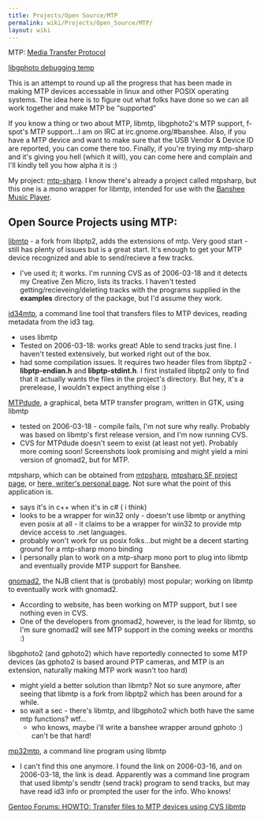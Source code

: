 ```yaml
---
title: Projects/Open Source/MTP
permalink: wiki/Projects/Open_Source/MTP/
layout: wiki
---
```


MTP: [Media Transfer
Protocol](http://en.wikipedia.org/wiki/Media_transfer_protocol)

[libgphoto debugging temp](libgphoto_debugging_temp "wikilink")

This is an attempt to round up all the progress that has been made in
making MTP devices accessable in linux and other POSIX operating
systems. The idea here is to figure out what folks have done so we can
all work together and make MTP be “supported”

If you know a thing or two about MTP, libmtp, libgphoto2's MTP support,
f-spot's MTP support...I am on IRC at irc.gnome.org/\#banshee. Also, if
you have a MTP device and want to make sure that the USB Vendor & Device
ID are reported, you can come there too. Finally, if you're trying my
mtp-sharp and it's giving you hell (which it will), you can come here
and complain and I'll kindly tell you how alpha it is :)

My project: [mtp-sharp](mtp-sharp "wikilink"). I know there's already a
project called mtpsharp, but this one is a mono wrapper for libmtp,
intended for use with the [Banshee Music
Player](http://www.banshee-project.org/).

Open Source Projects using MTP:
-------------------------------

[libmtp](http://libmtp.sf.net/) - a fork from libptp2, adds the
extensions of mtp. Very good start - still has plenty of issues but is a
great start. It's enough to get your MTP device recognized and able to
send/recieve a few tracks.

-   I've used it; it works. I'm running CVS as of 2006-03-18 and it
    detects my Creative Zen Micro, lists its tracks. I haven't tested
    getting/recieveing/deleting tracks with the programs supplied in the
    **examples** directory of the package, but I'd assume they work.

[id34mtp](http://sourceforge.net/projects/id34mtp), a command line tool
that transfers files to MTP devices, reading metadata from the id3 tag.

-   uses libmtp
-   Tested on 2006-03-18: works great! Able to send tracks just fine. I
    haven't tested extensively, but worked right out of the box.
-   had some compilation issues. It requires two header files from
    libptp2 - **libptp-endian.h** and **libptp-stdint.h**. I first
    installed libptp2 only to find that it actually wants the files in
    the project's directory. But hey, it's a prerelease, I wouldn't
    expect anything else :)

[MTPdude](http://sourceforge.net/projects/mtpdude), a graphical, beta
MTP transfer program, written in GTK, using libmtp

-   tested on 2006-03-18 - compile fails, I'm not sure why really.
    Probably was based on libmtp's first release version, and I'm now
    running CVS.
-   CVS for MTPdude doesn't seem to exist (at least not yet). Probably
    more coming soon! Screenshots look promising and might yield a mini
    version of gnomad2, but for MTP.

mtpsharp, which can be obtained from
[mtpsharp](http://mtpsharp.sf.net/), [mtpsharp SF project
page](http://sourceforge.net/projects/mtpsharp), or [here, writer's
personal page](http://studwww.ugent.be/~phdrycke/mtpsharp/). Not sure
what the point of this application is.

-   says it's in c++ when it's in c\# ( i think)
-   looks to be a wrapper for win32 only - doesn't use libmtp or
    anything even posix at all - it claims to be a wrapper for win32 to
    provide mtp device access to .net languages.
-   probably won't work for us posix folks...but might be a decent
    starting ground for a mtp-sharp mono binding
-   I personally plan to work on a mtp-sharp mono port to plug into
    libmtp and eventually provide MTP support for Banshee.

[gnomad2](http://gnomad2.sourceforge.net/), the NJB client that is
(probably) most popular; working on libmtp to eventually work with
gnomad2.

-   According to website, has been working on MTP support, but I see
    nothing even in CVS.
-   One of the developers from gnomad2, however, is the lead for libmtp,
    so I'm sure gnomad2 will see MTP support in the coming weeks or
    months :)

libgphoto2 (and gphoto2) which have reportedly connected to some MTP
devices (as gphoto2 is based around PTP cameras, and MTP is an
extension, naturally making MTP work wasn't too hard)

-   might yield a better solution than libmtp? Not so sure anymore,
    after seeing that libmtp is a fork from libptp2 which has been
    around for a while.
-   so wait a sec - there's libmtp, and libgphoto2 which both have the
    same mtp functions? wtf...
    -   who knows, maybe i'll write a banshee wrapper around gphoto :)
        can't be that hard!

[mp32mtp](http://dmartin.org/~dmartin/downloads/mp32mtp), a command line
program using libmtp

-   I can't find this one anymore. I found the link on 2006-03-16, and
    on 2006-03-18, the link is dead. Apparently was a command line
    program that used libmtp's sendtr (send track) program to send
    tracks, but may have read id3 info or prompted the user for the
    info. Who knows!

[Gentoo Forums: HOWTO: Transfer files to MTP devices using CVS
libmtp](http://forums.gentoo.org/viewtopic-t-437069.html)
